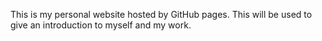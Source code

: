 This is my personal website hosted by GitHub pages. This will be used to give an introduction to myself and my work.